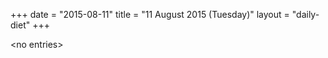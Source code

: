 +++
date = "2015-08-11"
title = "11 August 2015 (Tuesday)"
layout = "daily-diet"
+++


\<no entries\>
